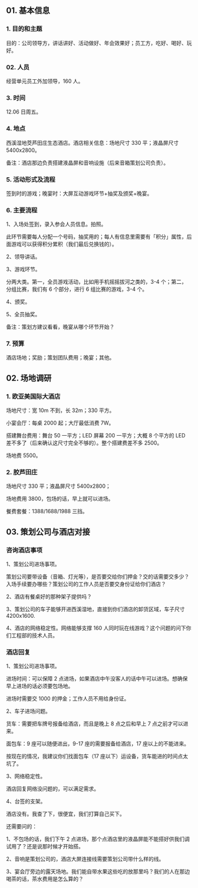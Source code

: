 ## 01. 基本信息

### 1. 目的和主题

目的：公司领导方，讲话讲好、活动做好、年会效果好；员工方，吃好、喝好、玩好。

### 02. 人员

经营单元员工外加领导，160 人。

### 3. 时间

12.06 日周五。

### 4. 地点                                                                                                                    

西溪湿地茭芦田庄生态酒店。酒店相关信息：场地尺寸 330 平；液晶屏尺寸  5400x2800。

备注：酒店那边负责搭建液晶屏和音响设施（后来音箱策划公司负责）。

### 5. 活动形式及流程

签到时的游戏；晚宴时：大屏互动游戏环节+抽奖及颁奖+晚宴。

### 6. 主要流程

1、入场处签到，录入参会人员信息。拍照。

此环节需要每人分配一个号码，抽奖用的；每人有信息里需要有「积分」属性，后面游戏可以获得积分累积（我们最后兑换钱的）。

2、领导讲话。

3、游戏环节。

分两大类。第一，全员游戏活动，比如用手机摇摇拔河之类的，3-4 个；第二，分组比赛，我们有 6 个部分，进行 6 组比赛的游戏，3-4 个。

4、颁奖。

5、全员抽奖。

备注：策划方建议看看，晚宴从哪个环节开始？

### 7. 预算

酒店场地；奖励；策划团队费用；晚宴；其他。

## 02. 场地调研

### 1. 欧亚美国际大酒店

场地尺寸：宽 10m 不到，长 32m；330 平方。

小宴会厅：每桌 2000 起；大厅最低消费 7W。

搭建舞台费用：舞台 50 一平方；LED 屏幕 200 一平方；大概 8 个平方的 LED 差不多了（后来确认这尺寸完全不够的）。整个搭建费差不多 2500。

场地费 5500。

### 2. 胶芦田庄

场地尺寸 330 平；液晶屏尺寸 5400x2800；

场地费用 3800，包场的话，早上就可以进场。

餐费套餐：1388/1688/1988 三挡。

## 03. 策划公司与酒店对接

### 咨询酒店事项

1、策划公司进场事项。

策划公司要带设备（音箱、灯光等），是否要交给你们押金？交的话需要交多少？入场手续要办哪些？策划公司的工作人员是否要交身份证给你们酒店？

2、酒店有餐桌好的那种架子提供吗？

3、策划公司的车子能够开进西溪湿地，直接到你们酒店的卸货区域，车子尺寸 4200x1600.

4、酒店的网络稳定性。网络能够支撑 160 人同时玩在线游戏？这个问题的问下你们工程部的技术人员。

### 酒店回复

1、策划公司进场事项。

进场时间：可以保障 2 点进场，如果酒店中午没客人的话中午可以进场。想确保早上进场的话必须要包场地。

进场时需要交 1000 的押金；工作人员不用给身份证。

2、车子进场问题。

货车：需要把车牌号报备给酒店，而且是晚上 8 点之后和早上 7 点之前才可以进来。

面包车：9 座可以随便进出，9-17 座的需要报备给酒店，17 座以上的不能进来。

按现在的情况，我建议你们找面包车（17 座以下）运设备，货车能进的时间点太坑了。

3、网络稳定性。

酒店回复网络没问题的，可以满足需求。

4、台签的支架。

酒店没有。我查了下，很便宜，我们打算自己买下。

还需要问的：

1、不包场的话，我们下午 2 点进场，那个点酒店里的液晶屏能不能搭好供我们调试用了？还是说那时候才开始搭。

2、音响是策划公司的，酒店大屏连接线需要策划公司带什么样的线。

3、宴会厅旁边的露天场地。我们能自带水果这些吃的放那里吗？我们的人在那边喝茶的话，茶水费用是怎么算的？

